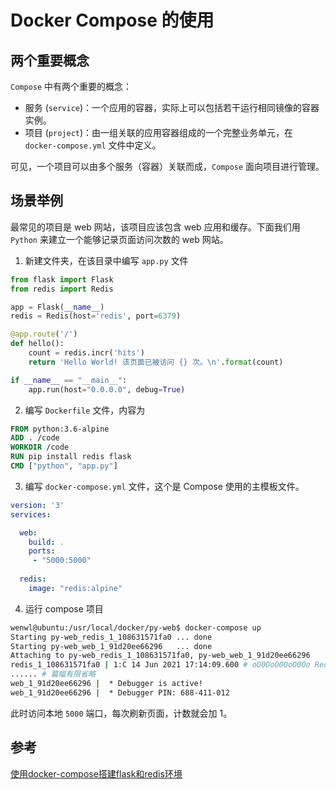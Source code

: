 # Docker Compose 的使用

## 两个重要概念

`Compose` 中有两个重要的概念：

- 服务 (`service`)：一个应用的容器，实际上可以包括若干运行相同镜像的容器实例。
- 项目 (`project`)：由一组关联的应用容器组成的一个完整业务单元，在 `docker-compose.yml` 文件中定义。

可见，一个项目可以由多个服务（容器）关联而成，`Compose` 面向项目进行管理。

## 场景举例

最常见的项目是 web 网站，该项目应该包含 web 应用和缓存。下面我们用 `Python` 来建立一个能够记录页面访问次数的 web 网站。

1. 新建文件夹，在该目录中编写 `app.py` 文件

```python
from flask import Flask
from redis import Redis

app = Flask(__name__)
redis = Redis(host='redis', port=6379)

@app.route('/')
def hello():
    count = redis.incr('hits')
    return 'Hello World! 该页面已被访问 {} 次。\n'.format(count)

if __name__ == "__main__":
    app.run(host="0.0.0.0", debug=True)
```

2. 编写 `Dockerfile` 文件，内容为

```dockerfile
FROM python:3.6-alpine
ADD . /code
WORKDIR /code
RUN pip install redis flask
CMD ["python", "app.py"]
```

3. 编写 `docker-compose.yml` 文件，这个是 Compose 使用的主模板文件。

```yaml
version: '3'
services:

  web:
    build: .
    ports:
     - "5000:5000"
     
  redis:
    image: "redis:alpine"
```

4. 运行 compose 项目

```bash
wenwl@ubuntu:/usr/local/docker/py-web$ docker-compose up
Starting py-web_redis_1_108631571fa0 ... done
Starting py-web_web_1_91d20ee66296   ... done
Attaching to py-web_redis_1_108631571fa0, py-web_web_1_91d20ee66296
redis_1_108631571fa0 | 1:C 14 Jun 2021 17:14:09.600 # oO0OoO0OoO0Oo Redis is starting oO0OoO0OoO0Oo
...... # 篇幅有限省略
web_1_91d20ee66296 |  * Debugger is active!
web_1_91d20ee66296 |  * Debugger PIN: 688-411-012
```

此时访问本地 `5000` 端口，每次刷新页面，计数就会加 1。

## 参考

[使用docker-compose搭建flask和redis环境](https://blog.csdn.net/qq_41954384/article/details/100524436)